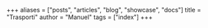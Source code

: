 +++
aliases = ["posts", "articles", "blog", "showcase", "docs"]
title = "Trasporti"
author = "Manuel"
tags = ["index"]
+++
